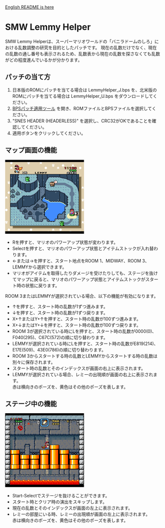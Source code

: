 ﻿[English README is here](README.md)

# SMW Lemmy Helper

SMW Lemmy Helperは、スーパーマリオワールドの「バニラドームのしろ」における乱数調整の研究を目的としたパッチです。
現在の乱数だけでなく、現在の乱数の通し番号も表示されるため、乱数表から現在の乱数を探さなくても乱数がどの程度進んでいるかが分かります。

## パッチの当て方

1. 日本版のROMにパッチを当てる場合は LemmyHelper_J.bps を、北米版のROMにパッチを当てる場合は LemmyHelper_U.bps をダウンロードしてください。
2. [BPSパッチ適用ツール](https://web.save-editor.com/tool/rom_patcher_for_bps.html) を開き、ROMファイルとBPSファイルを選択してください。
3. "SNES HEADER (HEADERLESS)" を選択し、CRC32がOKであることを確認してください。
4. 適用ボタンをクリックしてください。

## マップ画面の機能

![overworld](overworld.png)

* Rを押すと、マリオのパワーアップ状態が変わります。
* Selectを押すと、マリオのパワーアップ状態とアイテムストックが入れ替わります。
* ←または→を押すと、スタート地点をROOM 1、MIDWAY、ROOM 3、LEMMYから選択できます。
* マリオがアイテムを取得したりダメージを受けたりしても、ステージを抜けてマップに戻ると、マリオのパワーアップ状態とアイテムストックがスタート時の状態に戻ります。

ROOM 3またはLEMMYが選択されている場合、以下の機能が有効になります。

* ↑を押すと、スタート時の乱数が1ずつ進みます。
* ↓を押すと、スタート時の乱数が1ずつ戻ります。
* X+↑またはY+↑を押すと、スタート時の乱数が100ずつ進みます。
* X+↓またはY+↓を押すと、スタート時の乱数が100ずつ戻ります。
* ROOM 3が選択されている時にLを押すと、スタート時の乱数が0000(0)、F040(295)、C67C(572)の順に切り替わります。
* LEMMYが選択されている時にLを押すと、スタート時の乱数がE819(214)、E17E(509)、43E0(786)の順に切り替わります。
* ROOM 3からスタートする時の乱数とLEMMYからスタートする時の乱数は別々に保存されます。
* スタート時の乱数とそのインデックスが画面の右上に表示されます。
* LEMMYが選択されている場合、レミーの出現順が画面の右上に表示されます。<br>
  赤は横向きのポーズを、黄色はその他のポーズを表します。

## ステージ中の機能

![level](level.png)

* Start-Selectでステージを抜けることができます。
* スタート時とクリア時の演出をスキップします。
* 現在の乱数とそのインデックスが画面の左上に表示されます。
* レミーの部屋にいる時、レミーの出現順が画面の左上に表示されます。<br>
  赤は横向きのポーズを、黄色はその他のポーズを表します。
